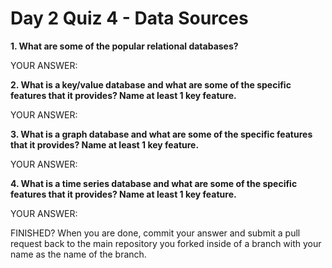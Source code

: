 # Day 2 Quiz 4 - Data Sources

**1. What are some of the popular relational databases?**

YOUR ANSWER:

**2. What is a key/value database and what are some of the specific features that it provides? Name at least 1 key feature.**

YOUR ANSWER:

**3. What is a graph database and what are some of the specific features that it provides? Name at least 1 key feature.**

YOUR ANSWER:

**4. What is a time series database and what are some of the specific features that it provides? Name at least 1 key feature.**

YOUR ANSWER:

FINISHED? When you are done, commit your answer and submit a pull request back to the main repository you forked inside of a branch with your name as the name of the branch.
